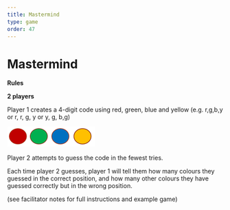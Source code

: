 ```yaml
---
title: Mastermind
type: game
order: 47
---
```


# Mastermind

**Rules**   

**2 players**   

Player 1 creates a 4-digit code using red, green, blue and
yellow
(e.g. r,g,b,y or r, r, g, y or y, g, b,g)      

![](../../images/mastermind-1.png)

Player 2 attempts to guess the code in the fewest tries.   

Each time player 2 guesses, player 1 will tell them how many colours they guessed in the correct position, and how many other colours they have guessed correctly but in the wrong position.   

(see facilitator notes for full instructions and example game)
